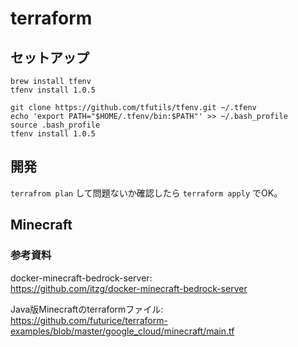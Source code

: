 # terraform

## セットアップ

```bash:mac
brew install tfenv
tfenv install 1.0.5
```

```bash:ubuntu
git clone https://github.com/tfutils/tfenv.git ~/.tfenv
echo 'export PATH="$HOME/.tfenv/bin:$PATH"' >> ~/.bash_profile
source .bash_profile
tfenv install 1.0.5
```

## 開発

`terrafrom plan` して問題ないか確認したら `terraform apply` でOK。

## Minecraft

### 参考資料

docker-minecraft-bedrock-server:  
<https://github.com/itzg/docker-minecraft-bedrock-server>

Java版Minecraftのterraformファイル:  
<https://github.com/futurice/terraform-examples/blob/master/google_cloud/minecraft/main.tf>
